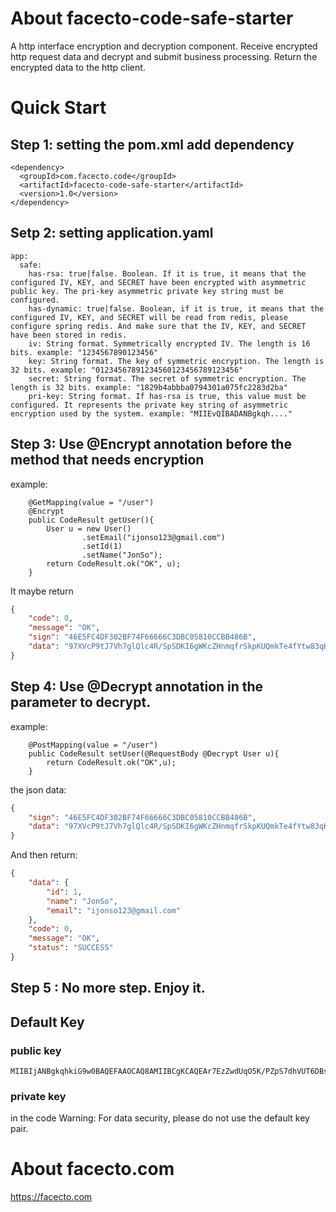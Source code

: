 # About facecto-code-safe-starter
A http interface encryption and decryption component.
Receive encrypted http request data and decrypt and submit business processing.
Return the encrypted data to the http client.

# Quick Start
## Step 1: setting the pom.xml add dependency 
```
<dependency>
  <groupId>com.facecto.code</groupId>
  <artifactId>facecto-code-safe-starter</artifactId>
  <version>1.0</version>
</dependency>
```
## Setp 2: setting application.yaml
```
app:
  safe:
    has-rsa: true|false. Boolean. If it is true, it means that the configured IV, KEY, and SECRET have been encrypted with asymmetric public key. The pri-key asymmetric private key string must be configured.
    has-dynamic: true|false. Boolean, if it is true, it means that the configured IV, KEY, and SECRET will be read from redis, please configure spring redis. And make sure that the IV, KEY, and SECRET have been stored in redis.
    iv: String format. Symmetrically encrypted IV. The length is 16 bits. example: "1234567890123456"
    key: String format. The key of symmetric encryption. The length is 32 bits. example: "01234567891234560123456789123456"
    secret: String format. The secret of symmetric encryption. The length is 32 bits. example: "1829b4abbba0794301a075fc2283d2ba"    
    pri-key: String format. If has-rsa is true, this value must be configured. It represents the private key string of asymmetric encryption used by the system. example: "MIIEvQIBADANBgkqh...."
```
## Step 3: Use @Encrypt annotation before the method that needs encryption
example:
```
    @GetMapping(value = "/user")
    @Encrypt
    public CodeResult getUser(){
        User u = new User()
                .setEmail("ijonso123@gmail.com")
                .setId(1)
                .setName("JonSo");
        return CodeResult.ok("OK", u);
    }
```
It maybe return
```json
{
    "code": 0,
    "message": "OK",
    "sign": "46E5FC4DF302BF74F66666C3DBC05810CCBB486B",
    "data": "97XVcP9tJ7Vh7glQlc4R/SpSDKI6gWKcZHnmqfrSkpKUQmkTe4fYtw83qKgz5tTGkeMyaC9F4UmzGPqDVxa0U2A5h/jRn1eUnYvHFARky6ZWY99VFBJ3WDHYQBBZTK9P11C4a1J+Zw=="
}
```
## Step 4: Use @Decrypt annotation in the parameter to decrypt.
example:
```
    @PostMapping(value = "/user")
    public CodeResult setUser(@RequestBody @Decrypt User u){
        return CodeResult.ok("OK",u);
    }
```
the json data:
```json
{
    "sign": "46E5FC4DF302BF74F66666C3DBC05810CCBB486B",
    "data": "97XVcP9tJ7Vh7glQlc4R/SpSDKI6gWKcZHnmqfrSkpKUQmkTe4fYtw83qKgz5tTGkeMyaC9F4UmzGPqDVxa0U2A5h/jRn1eUnYvHFARky6ZWY99VFBJ3WDHYQBBZTK9P11C4a1J+Zw=="
}
```
And then return:
```json
{
    "data": {
        "id": 1,
        "name": "JonSo",
        "email": "ijonso123@gmail.com"
    },
    "code": 0,
    "message": "OK",
    "status": "SUCCESS"
}
```
## Step 5 : No more step. Enjoy it.

## Default Key
### public key 
```
MIIBIjANBgkqhkiG9w0BAQEFAAOCAQ8AMIIBCgKCAQEAr7EzZwdUqO5K/PZpS7dhVUT6DBslpzKcAgrV8GmPnksjbH4QzM5OrMtePvmLPxLZGxc4PClSo0+xLVsc9C9ycQs71xB/8TcDcWugoWMITJAiqbB1mF0zo0aruklJLJZSyjSLbWqZXE7dcW2f86FQ+CduBpZWojTW2WVRSP7urxGR8pc2Rxm21bvGW0i9BgbUVgrvRZxrvXtL9pUDPFZw96eB85ZY8p7/Dbz6yK+JENRn2ePIsLhfD2ut/YlR0SfPq5NPKAmtOvH2EwawU6XQ24i1dpuNRPTdQUET9c78LHcfGlWvY2ccdgudecHR+2C7hN5owsp5d6FnVW4EV5qNGQIDAQAB
```
### private key
in the code
Warning: For data security, please do not use the default key pair.

# About facecto.com
https://facecto.com

